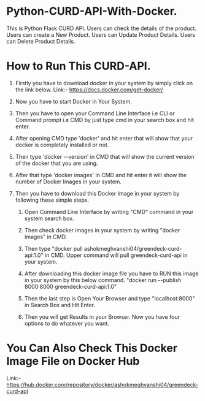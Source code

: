 # Python-CURD-API-With-Docker.
This is Python Flask CURD API. Users can check the details of the product. Users can create a New Product. Users can Update Product Details. Users can Delete Product Details.

# How to Run This CURD-API.

1. Firstly you have to download docker in your system by simply click on the link below.
   Link:- https://docs.docker.com/get-docker/
   
2. Now you have to start Docker in Your System.

3. Then you have to open your Command Line Interface i.e CLI or Command prompt i.e CMD by just type cmd in your search box and hit enter. 

4. After opening CMD type 'docker' and hit enter that will show that your docker is completely installed or not.

5. Then type 'docker --version' in CMD that will show the current version of the docker that you are using.

6. After that type 'docker images' in CMD and hit enter it will show the number of Docker Images in your system. 

7. Then you have to download this Docker Image in your system by following these simple steps.
   
   1. Open Command Line Interface by writing "CMD" command in your system search box.

   2. Then check docker images in your system by writing "docker images" in CMD.

   3. Then type "docker pull ashokmeghvanshi04/greendeck-curd-api:1.0" in CMD.
      Upper command will pull greendeck-curd-api in your system.

   4. After downloading this docker image file you have to RUN this image in your system by this below command. 
      "docker run --publish 8000:8000 greendeck-curd-api:1.0"

   5. Then the last step is Open Your Browser and type "localhost:8000" in Search Box and Hit Enter.

   6. Then you will get Results in your Browser.
      Now you have four options to do whatever you want.
  
# You Can Also Check This Docker Image File on Docker Hub
  Link:- https://hub.docker.com/repository/docker/ashokmeghvanshi04/greendeck-curd-api
